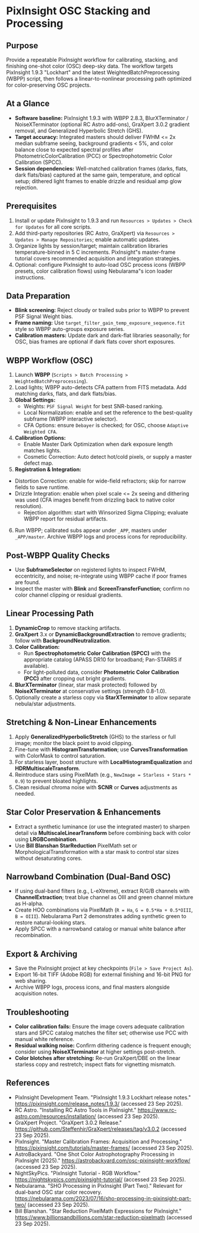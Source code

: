 # PixInsight OSC Stacking and Processing

## Purpose
Provide a repeatable PixInsight workflow for calibrating, stacking, and finishing one-shot color (OSC) deep-sky data. The workflow targets PixInsight 1.9.3 "Lockhart" and the latest WeightedBatchPreprocessing (WBPP) script, then follows a linear-to-nonlinear processing path optimized for color-preserving OSC projects.

## At a Glance
- **Software baseline:** PixInsight 1.9.3 with WBPP 2.8.3, BlurXTerminator / NoiseXTerminator (optional RC Astro add-ons), GraXpert 3.0.2 gradient removal, and Generalized Hyperbolic Stretch (GHS).
- **Target accuracy:** Integrated masters should deliver FWHM <= 2x median subframe seeing, background gradients < 5%, and color balance close to expected spectral profiles after PhotometricColorCalibration (PCC) or Spectrophotometric Color Calibration (SPCC).
- **Session dependencies:** Well-matched calibration frames (darks, flats, dark flats/bias) captured at the same gain, temperature, and optical setup; dithered light frames to enable drizzle and residual amp glow rejection.

## Prerequisites
1. Install or update PixInsight to 1.9.3 and run `Resources > Updates > Check for Updates` for all core scripts.
2. Add third-party repositories (RC Astro, GraXpert) via `Resources > Updates > Manage Repositories`; enable automatic updates.
3. Organize lights by session/target; maintain calibration libraries temperature-binned in 5 C increments. PixInsight"s master-frame tutorial covers recommended acquisition and integration strategies.
4. Optional: configure PixInsight to auto-load OSC process icons (WBPP presets, color calibration flows) using Nebularama"s icon loader instructions.

## Data Preparation
- **Blink screening:** Reject cloudy or trailed subs prior to WBPP to prevent PSF Signal Weight bias.
- **Frame naming:** Use `target_filter_gain_temp_exposure_sequence.fit` style so WBPP auto-groups exposure series.
- **Calibration masters:** Update dark and dark-flat libraries seasonally; for OSC, bias frames are optional if dark flats cover short exposures.

## WBPP Workflow (OSC)
1. Launch **WBPP** (`Scripts > Batch Processing > WeightedBatchPreprocessing`).
2. Load lights; WBPP auto-detects CFA pattern from FITS metadata. Add matching darks, flats, and dark flats/bias.
3. **Global Settings:**
   - Weights: `PSF Signal Weight` for best SNR-based ranking.
   - Local Normalization: enable and set the reference to the best-quality subframe (WBPP interactive selector).
   - CFA Options: ensure `Debayer` is checked; for OSC, choose `Adaptive Weighted CFA`.
4. **Calibration Options:**
   - Enable Master Dark Optimization when dark exposure length matches lights.
   - Cosmetic Correction: Auto detect hot/cold pixels, or supply a master defect map.
5. **Registration & Integration:**
- Distortion Correction: enable for wide-field refractors; skip for narrow fields to save runtime.
- Drizzle Integration: enable when pixel scale <= 2x seeing and dithering was used (CFA images benefit from drizzling back to native color resolution).
   - Rejection algorithm: start with Winsorized Sigma Clipping; evaluate WBPP report for residual artifacts.
6. Run WBPP; calibrated subs appear under `_APP`, masters under `_APP/master`. Archive WBPP logs and process icons for reproducibility.

## Post-WBPP Quality Checks
- Use **SubframeSelector** on registered lights to inspect FWHM, eccentricity, and noise; re-integrate using WBPP cache if poor frames are found.
- Inspect the master with **Blink** and **ScreenTransferFunction**; confirm no color channel clipping or residual gradients.

## Linear Processing Path
1. **DynamicCrop** to remove stacking artifacts.
2. **GraXpert** 3.x or **DynamicBackgroundExtraction** to remove gradients; follow with **BackgroundNeutralization**.
3. **Color Calibration:**
   - Run **Spectrophotometric Color Calibration (SPCC)** with the appropriate catalog (APASS DR10 for broadband; Pan-STARRS if available).
   - For light-polluted data, consider **Photometric Color Calibration (PCC)** after cropping out bright gradients.
4. **BlurXTerminator** (linear, star mask protected) followed by **NoiseXTerminator** at conservative settings (strength 0.8-1.0).
5. Optionally create a starless copy via **StarXTerminator** to allow separate nebula/star adjustments.

## Stretching & Non-Linear Enhancements
1. Apply **GeneralizedHyperbolicStretch** (GHS) to the starless or full image; monitor the black point to avoid clipping.
2. Fine-tune with **HistogramTransformation**; use **CurvesTransformation** with ColorMask to control saturation.
3. For starless layer, boost structure with **LocalHistogramEqualization** and **HDRMultiscaleTransform**.
4. Reintroduce stars using PixelMath (e.g., `NewImage = Starless + Stars * 0.9`) to prevent bloated highlights.
5. Clean residual chroma noise with **SCNR** or **Curves** adjustments as needed.

## Star Color Preservation & Enhancements
- Extract a synthetic luminance (or use the integrated master) to sharpen detail via **MultiscaleLinearTransform** before combining back with color using **LRGBCombination**.
- Use **Bill Blanshan StarReduction** PixelMath set or MorphologicalTransformation with a star mask to control star sizes without desaturating cores.

## Narrowband Combination (Dual-Band OSC)
- If using dual-band filters (e.g., L-eXtreme), extract R/G/B channels with **ChannelExtraction**; treat blue channel as OIII and green channel mixture as H-alpha.
- Create HOO combinations via PixelMath (`R = Ha`, `G = 0.5*Ha + 0.5*OIII`, `B = OIII`). Nebularama Part 2 demonstrates adding synthetic green to restore natural-looking stars.
- Apply SPCC with a narrowband catalog or manual white balance after recombination.

## Export & Archiving
- Save the PixInsight project at key checkpoints (`File > Save Project As`).
- Export 16-bit TIFF (Adobe RGB) for external finishing and 16-bit PNG for web sharing.
- Archive WBPP logs, process icons, and final masters alongside acquisition notes.

## Troubleshooting
- **Color calibration fails:** Ensure the image covers adequate calibration stars and SPCC catalog matches the filter set; otherwise use PCC with manual white reference.
- **Residual walking noise:** Confirm dithering cadence is frequent enough; consider using **NoiseXTerminator** at higher settings post-stretch.
- **Color blotches after stretching:** Re-run GraXpert/DBE on the linear starless copy and restretch; inspect flats for vignetting mismatch.

## References
- PixInsight Development Team. "PixInsight 1.9.3 Lockhart release notes." https://pixinsight.com/release_notes/1.9.3/ (accessed 23 Sep 2025).
- RC Astro. "Installing RC Astro Tools in PixInsight." https://www.rc-astro.com/resources/installation/ (accessed 23 Sep 2025).
- GraXpert Project. "GraXpert 3.0.2 Release." https://github.com/Steffenhir/GraXpert/releases/tag/v3.0.2 (accessed 23 Sep 2025).
- PixInsight. "Master Calibration Frames: Acquisition and Processing." https://pixinsight.com/tutorials/master-frames/ (accessed 23 Sep 2025).
- AstroBackyard. "One Shot Color Astrophotography Processing in PixInsight (2025)." https://astrobackyard.com/osc-pixinsight-workflow/ (accessed 23 Sep 2025).
- NightSkyPics. "PixInsight Tutorial - RGB Workflow." https://nightskypics.com/pixinsight-tutorial/ (accessed 23 Sep 2025).
- Nebularama. "SHO Processing in PixInsight (Part Two)." Relevant for dual-band OSC star color recovery. https://nebularama.com/2023/07/16/sho-processing-in-pixinsight-part-two/ (accessed 23 Sep 2025).
- Bill Blanshan. "Star Reduction PixelMath Expressions for PixInsight." https://www.billionsandbillions.com/star-reduction-pixelmath (accessed 23 Sep 2025).
